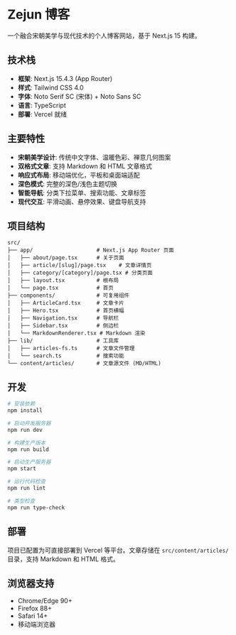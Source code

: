 # Zejun 博客

一个融合宋朝美学与现代技术的个人博客网站，基于 Next.js 15 构建。

## 技术栈

- **框架**: Next.js 15.4.3 (App Router)
- **样式**: Tailwind CSS 4.0
- **字体**: Noto Serif SC (宋体) + Noto Sans SC
- **语言**: TypeScript
- **部署**: Vercel 就绪

## 主要特性

- **宋朝美学设计**: 传统中文字体、温暖色彩、禅意几何图案
- **双格式文章**: 支持 Markdown 和 HTML 文章格式
- **响应式布局**: 移动端优化，平板和桌面端适配
- **深色模式**: 完整的深色/浅色主题切换
- **智能导航**: 分类下拉菜单、搜索功能、文章标签
- **现代交互**: 平滑动画、悬停效果、键盘导航支持

## 项目结构

```
src/
├── app/                    # Next.js App Router 页面
│   ├── about/page.tsx      # 关于页面
│   ├── article/[slug]/page.tsx    # 文章详情页
│   ├── category/[category]/page.tsx # 分类页面
│   ├── layout.tsx          # 根布局
│   └── page.tsx            # 首页
├── components/             # 可复用组件
│   ├── ArticleCard.tsx     # 文章卡片
│   ├── Hero.tsx            # 首页横幅
│   ├── Navigation.tsx      # 导航栏
│   ├── Sidebar.tsx         # 侧边栏
│   └── MarkdownRenderer.tsx # Markdown 渲染
├── lib/                    # 工具库
│   ├── articles-fs.ts      # 文章文件管理
│   └── search.ts           # 搜索功能
└── content/articles/       # 文章源文件 (MD/HTML)
```

## 开发

```bash
# 安装依赖
npm install

# 启动开发服务器
npm run dev

# 构建生产版本
npm run build

# 启动生产服务器
npm start

# 运行代码检查
npm run lint

# 类型检查
npm run type-check
```

## 部署

项目已配置为可直接部署到 Vercel 等平台。文章存储在 `src/content/articles/` 目录，支持 Markdown 和 HTML 格式。

## 浏览器支持

- Chrome/Edge 90+
- Firefox 88+
- Safari 14+
- 移动端浏览器


